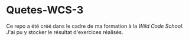 # Quetes-WCS-3

Ce repo a été créé dans le cadre de ma formation à la _Wild Code School_. J'ai pu y stocker le résultat d'exercices réalisés.
